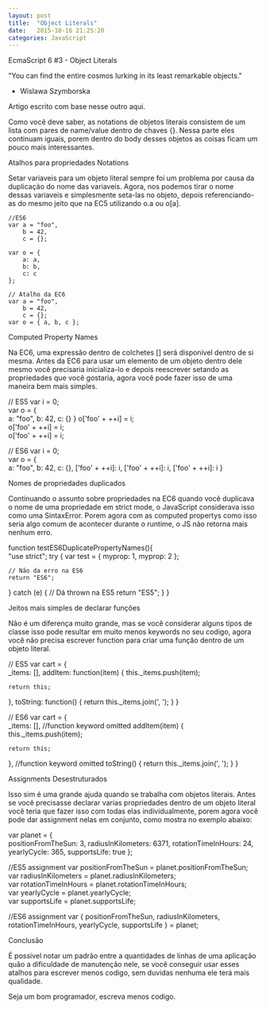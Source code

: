 ```yaml
---
layout: post
title:  "Object Literals"
date:   2015-10-16 21:25:20
categories: JavaScript 
---
```


EcmaScript 6 #3 - Object Literals

"You can find the entire cosmos lurking in its least remarkable objects."
- Wislawa Szymborska

Artigo escrito com base nesse outro aqui.

Como você deve saber, as notations de objetos literais consistem de um lista com pares de name/value dentro de chaves {}. Nessa parte eles continuam iguais, porem dentro do body desses objetos as coisas ficam um pouco mais interessantes.

Atalhos para propriedades Notations

Setar variaveis para um objeto literal sempre foi um problema por causa da duplicação do nome das variaveis. Agora, nos podemos tirar o nome dessas variaveis e simplesmente seta-las no objeto, depois referenciando-as do mesmo jeito que na EC5 utilizando o.a ou o[a].

    //ES6
    var a = "foo",
        b = 42,
        c = {};

    var o = {
        a: a,
        b: b,
        c: c
    };

    // Atalho da EC6
    var a = "foo",
        b = 42,
        c = {};
    var o = { a, b, c };

Computed Property Names

Na EC6, uma expressão dentro de colchetes [] será disponivel dentro de si mesma. Antes da EC6 para usar um elemento de um objeto dentro dele mesmo você precisaria inicializa-lo e depois reescrever setando as propriedades que você gostaria, agora você pode fazer isso de uma maneira bem mais simples.

// ES5
var i = 0;  
var o = {  
  a: "foo",
  b: 42,
  c: {}
}
o['foo' + ++i] = i;  
o['foo' + ++i] = i;  
o['foo' + ++i] = i;

// ES6
var i = 0;  
var o = {  
  a: "foo",
  b: 42,
  c: {},
  ['foo' + ++i]: i,
  ['foo' + ++i]: i,
  ['foo' + ++i]: i
}

Nomes de propriedades duplicados

Continuando o assunto sobre propriedades na EC6 quando você duplicava o nome de uma propriedade em strict mode, o JavaScript considerava isso como uma SintaxError. Porem agora com as computed propertys como isso seria algo comum de acontecer durante o runtime, o JS não retorna mais nenhum erro.

function testES6DuplicatePropertyNames(){  
  "use strict";
  try {
    var test = { myprop: 1, myprop: 2 };

    // Não da erro na ES6
    return "ES6";
  } catch (e) {
    // Dá thrown na ES5
    return "ES5";
  }
}

Jeitos mais simples de declarar funções

Não é um diferença muito grande, mas se você considerar alguns tipos de classe isso pode resultar em muito menos keywords no seu codigo, agora você não precisa escrever function para criar uma função dentro de um objeto literal.

// ES5
var cart = {  
  _items: [],
  addItem: function(item) {
    this._items.push(item);

    return this;
  },
  toString: function() {
    return this._items.join(', ');
  }
}

// ES6
var cart = {  
  _items: [],
  //function keyword omitted
  addItem(item) {
    this._items.push(item);

    return this;
  },
  //function keyword omitted
  toString() {
    return this._items.join(', ');
  }
}

Assignments Desestruturados

Isso sim é uma grande ajuda quando se trabalha com objetos literais. Antes se você precisasse declarar varias propriedades dentro de um objeto literal você teria que fazer isso com todas elas individualmente, porem agora você pode dar assignment nelas em conjunto, como mostra no exemplo abaixo:

var planet = {  
  positionFromTheSun: 3,
  radiusInKilometers: 6371,
  rotationTimeInHours: 24,
  yearlyCycle: 365,
  supportsLife: true
};
 
//ES5 assignment
var positionFromTheSun = planet.positionFromTheSun;  
var radiusInKilometers = planet.radiusInKilometers;  
var rotationTimeInHours = planet.rotationTimeInHours;  
var yearlyCycle = planet.yearlyCycle;  
var supportsLife = planet.supportsLife;  
 
//ES6 assignment
var { positionFromTheSun, radiusInKilometers, rotationTimeInHours, yearlyCycle, supportsLife } = planet;  

Conclusão

É possivel notar um padrão entre a quantidades de linhas de uma aplicação quão a dificuldade de manutenção nele, se você conseguir usar esses atalhos para escrever menos codigo, sem duvidas nenhuma ele terá mais qualidade.

Seja um bom programador, escreva menos codigo.
